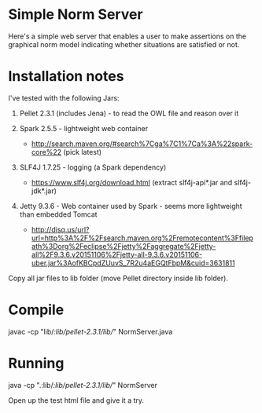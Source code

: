 # Simple Norm Server

Here's a simple web server that enables a user to make assertions 
on the graphical norm model 
indicating whether situations are satisfied or not.

# Installation notes

I've tested with the following Jars:

1. Pellet 2.3.1 (includes Jena) - to read the OWL file and reason over it

2. Spark 2.5.5 - lightweight web container
    - http://search.maven.org/#search%7Cga%7C1%7Ca%3A%22spark-core%22 (pick latest)

3. SLF4J 1.7.25 - logging (a Spark dependency)
    - https://www.slf4j.org/download.html (extract slf4j-api*.jar and slf4j-jdk*.jar)

4. Jetty 9.3.6 - Web container used by Spark - seems more lightweight than embedded Tomcat
    - http://disq.us/url?url=http%3A%2F%2Fsearch.maven.org%2Fremotecontent%3Ffilepath%3Dorg%2Feclipse%2Fjetty%2Faggregate%2Fjetty-all%2F9.3.6.v20151106%2Fjetty-all-9.3.6.v20151106-uber.jar%3AofKBCpdZUuvS_7R2u4aEGQtFbpM&cuid=3631811

Copy all jar files to lib folder (move Pellet directory inside lib folder).

# Compile

javac -cp "lib/*:lib/pellet-2.3.1/lib/*" NormServer.java

# Running

java -cp ".:lib/*:lib/pellet-2.3.1/lib/*" NormServer

Open up the test html file and give it a try.



